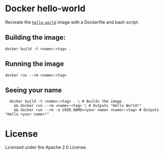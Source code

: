 # Docker hello-world
Recreate the [`hello-world`](https://hub.docker.com/_/hello-world) image with a Dockerfile and bash script.

## Building the image:
`docker build -t <name>:<tag> .`

## Running the image
`docker run --rm <name>:<tag>`

## Seeing your name
```
  docker build -t <name>:<tag> . \ # Builds the image
    && docker run --rm <name>:<tag> \ # Outputs "Hello World!"
    && docker run --rm -e USER_NAME=<your name> <name>:<tag> # Outputs "Hello <your name>!"
```

# License
Licensed under the Apache 2.0 License.
